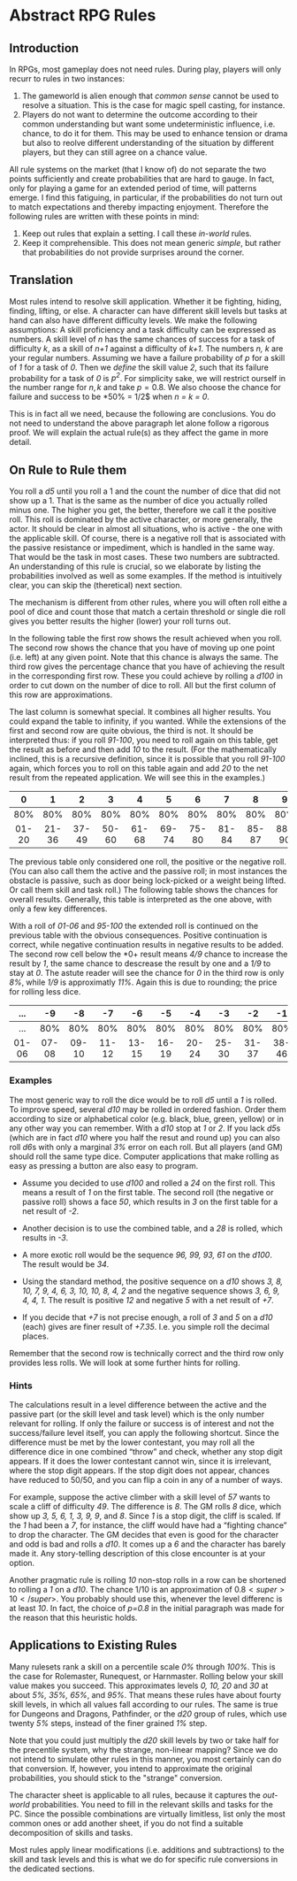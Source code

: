 # Abstract RPG Rules

## Introduction

In RPGs, most gameplay does not need rules.  During play, players will only recurr to rules in two instances:
1. The gameworld is alien enough that *common sense* cannot be used to resolve a situation.  This is the case for magic spell casting, for instance.
2. Players do not want to determine the outcome according to their common understanding but want some undeterministic influence, i.e. chance, to do it for them.  This may be used to enhance tension or drama but also to reolve different understanding of the situation by different players, but they can still agree on a chance value.

All rule systems on the market (that I know of) do not separate the two points sufficiently and create probabilities that are hard to gauge. In fact, only for playing a game for an extended period of time, will patterns emerge. I find this fatiguing, in particular, if the probabilities do not turn out to match expectations and thereby impacting enjoyment. Therefore the following rules are written with these points in mind:
1. Keep out rules that explain a setting. I call these *in-world* rules.
2. Keep it comprehensible. This does not mean generic *simple*, but rather that probabilities do not provide surprises around the corner.

## Translation

Most rules intend to resolve skill application. Whether it be fighting, hiding, finding, lifting, or else. A character can have different skill levels but tasks at hand can also have different difficulty levels. We make the following assumptions: A skill proficiency and a task difficulty can be expressed as numbers. A skill level of *n* has the same chances of success for a task of difficulty *k*, as a skill of *n+1* against a difficulty of *k+1*. The numbers *n, k* are your regular numbers. Assuming we have a failure probability of *p* for a skill of *1* for a task of *0*. Then we *define* the skill value *2*, such that its failure probability for a task of *0* is *p<sup>2</sup>*. For simplicity sake, we will restrict ourself in the number range for $n, k$ and take $p=0.8$. We also choose the chance for failure and success to be *50% = 1/2$ when *n = k = 0*.

This is in fact all we need, because the following are conclusions. You do not need to understand the above paragraph let alone follow a rigorous proof. We will explain the actual rule(s) as they affect the game in more detail.

## On Rule to Rule them

You roll a *d5* until you roll a 1 and the count the number of dice that did not show up a 1. That is the same as the number of dice you actually rolled minus one. The higher you get, the better, therefore we call it the positive roll. This roll is dominated by the active character, or more generally, the actor. It should be clear in almost all situations, who is active - the one with the applicable skill. Of course, there is a negative roll that is associated with the passive resistance or impediment, which is handled in the same way. That would be the task in most cases. These two numbers are subtracted. An understanding of this rule is crucial, so we elaborate by listing the probabilities involved as well as some examples. If the method is intuitively clear, you can skip the (theretical) next section.

The mechanism is different from other rules, where you will often roll eithe a pool of dice and count those that match a certain threshold or single die roll gives you better results the higher (lower) your roll turns out.

In the following table the first row shows the result achieved when you roll. The second row shows the chance that you have of moving up one point (i.e. left) at any given point. Note that this chance is always the same. The third row gives the percentage chance that you have of achieving the result in the corresponding first row. These you could achieve by rolling a *d100* in order to cut down on the number of dice to roll. All but the first column of this row are approximations.

The last column is somewhat special. It combines all higher results. You could expand the table to infinity, if you wanted. While the extensions of the first and second row are quite obvious, the third is not. It should be interpreted thus: if you roll *91-100*, you need to roll again on this table, get the result as before and then add *10* to the result. (For the mathematically inclined, this is a recursive definition, since it is possible that you roll *91-100* again, which forces you to roll on this table again and add *20* to the net result from the repeated application. We will see this in the examples.)

| 0     | 1     | 2     | 3     | 4     | 5     | 6     | 7     | 8     | 9     | ...   |
| :---: | :---: | :---: | :---: | :---: | :---: | :---: | :---: | :---: | :---: | :---: |
| 80%   | 80%   | 80%   | 80%   | 80%   | 80%   | 80%   | 80%   | 80%   | 80%   | ...   |
| 01-20 | 21-36 | 37-49 | 50-60 | 61-68 | 69-74 | 75-80 | 81-84 | 85-87 | 88-90 | 91-100|

The previous table only considered one roll, the positive or the negative roll. (You can also call them the active and the passive roll; in most instances the obstacle is passive, such as door being lock-picked or a weight being lifted. Or call them skill and task roll.) The following table shows the chances for overall results. Generally, this table is interpreted as the one above, with only a few key differences.

With a roll of *01-06* and *95-100* the extended roll is continued on the previous table with the obvious consequences. Positive continuation is correct, while negative continuation results in negative results to be added. The second row cell below the *0+ result means *4/9* chance to increase the result by *1*, the same chance to descrease the result by one and a *1/9* to stay at *0*. The astute reader will see the chance for *0* in the third row is only *8%*, while *1/9* is approximatly *11%*. Again this is due to rounding; the price for rolling less dice.

| ...   | -9    | -8    | -7    | -6    | -5    | -4    | -3    | -2    | -1    | 0       | +1    | +2    | +3    | +4    | +5    | +6    | +7    | +8    | +9    | ...    |
| :---: | :---: | :---: | :---: | :---: | :---: | :---: | :---: | :---: | :---: | :---:   | :---: | :---: | :---: | :---: | :---: | :---: | :---: | :---: | :---: | :---:  |
| ...	  | 80%   | 80%   | 80%   | 80%   | 80%   | 80%   | 80%   | 80%   | 80%   | 44%/44% | 80%   | 80%	  | 80%   | 80%   | 80%   | 80%   | 80%   | 80%   | 80%   | ...    |
| 01-06 | 07-08 | 09-10 | 11-12 | 13-15 | 16-19 | 20-24 | 25-30 | 31-37 | 38-46 | 47-54   | 55-63 | 64-70 | 71-76 | 77-81 | 82-85 | 86-88 | 89-90 | 91-92 | 93-94 | 95-100 |


### Examples

The most generic way to roll the dice would be to roll *d5* until a *1* is rolled. To improve speed, several *d10* may be rolled in ordered fashion. Order them according to size or alphabetical color (e.g. black, blue, green, yellow) or in any other way you can remember. With a *d10* stop at *1* or *2*. If you lack *d5*s (which are in fact *d10* where you half the resut and round up) you can also roll *d6*s with only a marginal *3%* error on each roll. But all players (and GM) should roll the same type dice. Computer applications that make rolling as easy as pressing a button are also easy to program.

- Assume you decided to use *d100* and rolled a *24* on the first roll. This means a result of *1* on the first table. The second roll (the negative or passive roll) shows a face *50*, which results in *3* on the first table for a net result of *-2*.

- Another decision is to use the combined table, and a *28* is rolled, which results in *-3*.

- A more exotic roll would be the sequence *96, 99, 93, 61* on the *d100*. The result would be *34*.

- Using the standard method, the positive sequence on a *d10* shows *3, 8, 10, 7, 9, 4, 6, 3, 10, 10, 8, 4, 2* and the negative sequence shows *3, 6, 9, 4, 4, 1*. The result is positive *12* and negative *5* with a net result of *+7*.

- If you decide that *+7* is not precise enough, a roll of *3* and *5* on a *d10* (each) gives are finer result of *+7.35*. I.e. you simple roll the decimal places.

Remember that the second row is technically correct and the third row only provides less rolls. We will look at some further hints for rolling.

### Hints

The calculations result in a level difference between the active and the passive part (or the skill level and task level) which is the only number relevant for rolling. If only the failure or success is of interest and not the success/failure level itself, you can apply the following shortcut. Since the difference must be met by the lower contestant, you may roll all the difference dice in one combined “throw” and check, whether any stop digit appears. If it does the lower contestant cannot win, since it is irrelevant, where the stop digit appears. If the stop digit does not appear, chances have reduced to 50/50, and you can flip a coin in any of a number of ways.

For example, suppose the active climber with a skill level of *57* wants to scale a cliff of difficulty *49*. The difference is *8*. The GM rolls *8* dice, which show up *3, 5, 6, 1, 3, 9, 9*, and *8*. Since *1* is a stop digit, the cliff is scaled. If the *1* had been a *7*, for instance, the cliff would have had a “fighting chance” to drop the character. The GM decides that even is good for the character and odd is bad and rolls a *d10*. It comes up a *6* and the character has barely made it. Any story-telling description of this close encounter is at your option.

Another pragmatic rule is rolling *10* non-stop rolls in a row can be shortened to rolling a *1* on a *d10*. The chance $1/10$ is an approximation of $0.8<super>10</super>$. You probably should use this, whenever the level differenc is at least *10*.  In fact, the choice of *p=0.8* in the initial paragraph was made for the reason that this heuristic holds.

## Applications to Existing Rules

Many rulesets rank a skill on a percentile scale *0%* through *100%*. This is the case for Rolemaster, Runequest, or Harnmaster. Rolling below your skill value makes you succeed. This approximates levels *0, 10, 20* and *30* at about *5%, 35%, 65%*, and *95%*. That means these rules have about fourty skill levels, in which all values fall according to our rules. The same is true for Dungeons and Dragons, Pathfinder, or the *d20* group of rules, which use twenty *5%* steps, instead of the finer grained *1%* step.

Note that you could just multiply the *d20* skill levels by two or take half for the precentile system, why the strange, non-linear mapping? Since we do not intend to simulate other rules in this manner, you most certainly can do that conversion. If, however, you intend to approximate the original probabilities, you should stick to the "strange" conversion.

The character sheet is applicable to all rules, because it captures the *out-world* probabilities. You need to fill in the relevant skills and tasks for the PC. Since the possible combinations are virtually limitless, list only the most common ones or add another sheet, if you do not find a suitable decomposition of skills and tasks.

Most rules apply linear modifications (i.e. additions and subtractions) to the skill and task levels and this is what we do for specific rule conversions in the dedicated sections.
